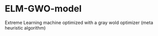 # ELM-GWO-model
Extreme Learning machine optimized with a gray wold optimizer (meta heuristic algorithm)

